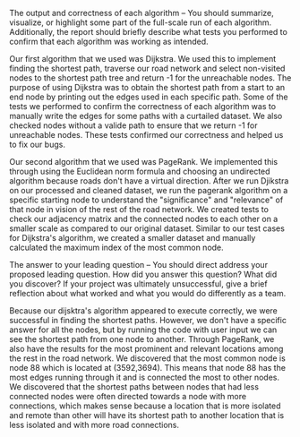The output and correctness of each algorithm – You should summarize, visualize, or highlight some part of the full-scale run of each algorithm. Additionally, the report should briefly describe what tests you performed to confirm that each algorithm was working as intended.

Our first algorithm that we used was Dijkstra. We used this to implement finding the shortest path, traverse our road network and select non-visited nodes to the shortest path tree and return -1 for the unreachable nodes. The purpose of using Dijkstra was to obtain the shortest path from a start to an end node by printing out the edges used in each specific path. Some of the tests we performed to confirm the correctness of each algorithm was to manually write the edges for some paths with a curtailed dataset. We also checked nodes without a valide path to ensure that we return -1 for unreachable nodes. These tests confirmed our correctness and helped us to fix our bugs.

Our second algorithm that we used was PageRank. We implemented this through using the Euclidean norm formula and choosing an undirected algorithm because roads don't have a virtual direction. After we run Djikstra on our processed and cleaned dataset, we run the pagerank algorithm on a specific starting node to understand the "significance" and "relevance" of that node in vision of the rest of the road network. We created tests to check our adjacency matrix and the connected nodes to each other on a smaller scale as compared to our original dataset. Similar to our test cases for Dijkstra's algorithm, we created a smaller dataset and manually calculated the maximum index of the most common node.

The answer to your leading question – You should direct address your proposed leading question. How did you answer this question? What did you discover? If your project was ultimately unsuccessful, give a brief reflection about what worked and what you would do differently as a team.

Because our dijsktra's algorithm appeared to execute correctly, we were successful in finding the shortest paths. However, we don't have a specific answer for all the nodes, but by running the code with user input we can see the shortest path from one node to another. Through PageRank, we also have the results for the most prominent and relevant locations among the rest in the road network. We discovered that the most common node is node 88 which is located at (3592,3694). This means that node 88 has the most edges running through it and is connected the most to other nodes. We discovered that the shortest paths between nodes that had less connected nodes were often directed towards a node with more connections, which makes sense because a location that is more isolated and remote than other will have its shortest path to another location that is less isolated and with more road connections.
